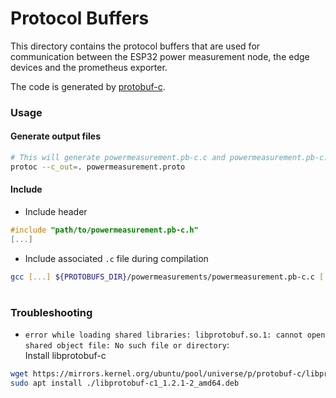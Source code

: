 # Protocol Buffers
This directory contains the protocol buffers that are used for communication between the ESP32 power measurement node, the edge devices and the prometheus exporter.

The code is generated by [protobuf-c](https://github.com/protobuf-c/protobuf-c).

### Usage

#### Generate output files
```bash
# This will generate powermeasurement.pb-c.c and powermeasurement.pb-c.h
protoc --c_out=. powermeasurement.proto
```

#### Include
- Include header
```C
#include "path/to/powermeasurement.pb-c.h"
[...]
```

- Include associated `.c` file during compilation
```bash
gcc [...] ${PROTOBUFS_DIR}/powermeasurements/powermeasurement.pb-c.c [...]
```

#

### Troubleshooting
- `error while loading shared libraries: libprotobuf.so.1: cannot open shared object file: No such file or directory`:<br>
Install libprotobuf-c
```bash
wget https://mirrors.kernel.org/ubuntu/pool/universe/p/protobuf-c/libprotobuf-c1_1.2.1-2_amd64.deb
sudo apt install ./libprotobuf-c1_1.2.1-2_amd64.deb
```